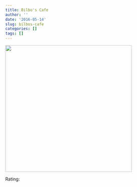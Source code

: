 ```yaml
---
title: Bilbo's Cafe
author: ''
date: '2016-05-14'
slug: bilbos-cafe
categories: []
tags: []
---
```



<img src="/img/228.jpg" width ="400">

Rating:

